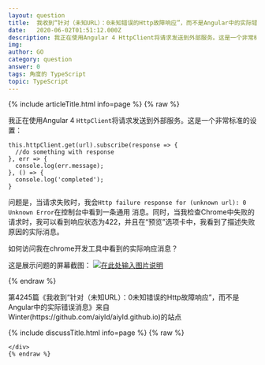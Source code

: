 ```yaml
---
layout: question
title:  我收到“针对（未知URL）：0未知错误的Http故障响应”，而不是Angular中的实际错误消息
date:   2020-06-02T01:51:12.000Z
description: 我正在使用Angular 4 HttpClient将请求发送到外部服务。这是一个非常标准的设置：this.httpClient.get(url).su...
img: 
author: GO
category: question
answer: 0
tags: 角度的 TypeScript
topic: TypeScript
---
```

<div class="article-root">
  <div class="article">
    {% include articleTitle.html info=page %}
    {% raw %}
    <div class="article-content"><p><font style="vertical-align: inherit;"><font style="vertical-align: inherit;">我正在使用Angular 4 </font></font><code>HttpClient</code><font style="vertical-align: inherit;"><font style="vertical-align: inherit;">将请求发送到外部服务。</font><font style="vertical-align: inherit;">这是一个非常标准的设置：</font></font></p>

<pre class="lang-js prettyprint prettyprinted" style=""><code><span class="kwd">this</span><span class="pun">.</span><span class="pln">httpClient</span><span class="pun">.</span><span class="kwd">get</span><span class="pun">(</span><span class="pln">url</span><span class="pun">).</span><span class="pln">subscribe</span><span class="pun">(</span><span class="pln">response </span><span class="pun">=&gt;</span><span class="pln"> </span><span class="pun">{</span><font></font><span class="pln">
  </span><span class="com">//do something with response</span><font></font><span class="pln">
</span><span class="pun">},</span><span class="pln"> err </span><span class="pun">=&gt;</span><span class="pln"> </span><span class="pun">{</span><font></font><span class="pln">
  console</span><span class="pun">.</span><span class="pln">log</span><span class="pun">(</span><span class="pln">err</span><span class="pun">.</span><span class="pln">message</span><span class="pun">);</span><font></font><span class="pln">
</span><span class="pun">},</span><span class="pln"> </span><span class="pun">()</span><span class="pln"> </span><span class="pun">=&gt;</span><span class="pln"> </span><span class="pun">{</span><font></font><span class="pln">
  console</span><span class="pun">.</span><span class="pln">log</span><span class="pun">(</span><span class="str">'completed'</span><span class="pun">);</span><font></font><span class="pln">
</span><span class="pun">}</span><font></font>
</code></pre>

<p><font style="vertical-align: inherit;"><font style="vertical-align: inherit;">问题是，当请求失败时，我会</font></font><code>Http failure response for (unknown url): 0 Unknown Error</code><font style="vertical-align: inherit;"><font style="vertical-align: inherit;">在控制台中</font><font style="vertical-align: inherit;">看到一条通用 
 </font><font style="vertical-align: inherit;">消息。</font><font style="vertical-align: inherit;">同时，当我检查Chrome中失败的请求时，我可以看到响应状态为422，并且在“预览”选项卡中，我看到了描述失败原因的实际消息。</font></font></p>

<p><font style="vertical-align: inherit;"><font style="vertical-align: inherit;">如何访问我在chrome开发工具中看到的实际响应消息？</font></font></p>

<p><font style="vertical-align: inherit;"><font style="vertical-align: inherit;">这是展示问题的屏幕截图：
</font></font><a href="https://www.samyoc.com//uploads/users/24177/images/thumbnails/1591062545563.png" data-src="https://www.samyoc.com//uploads/users/24177/images/1591062545563.png" rel="noreferrer"><img src="https://i.stack.imgur.com/UUp2f.png" alt="在此处输入图片说明"></a></p></div>
    {% endraw %}
  </div>
  <p class="winter_mark">第4245篇《我收到“针对（未知URL）：0未知错误的Http故障响应”，而不是Angular中的实际错误消息》来自Winter(https://github.com/aiyld/aiyld.github.io)的站点</p>
  <div class="discuss-wrapper">
    {% include discussTitle.html info=page %}
    {% raw %}
    <div class="discuss-list">
    
    </div>
    {% endraw %}
  </div>
<div>
